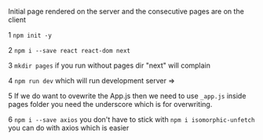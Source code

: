 Initial page rendered on the server and the consecutive pages are on the client

1 `npm init -y`

2 `npm i --save react react-dom next`

3 `mkdir pages` if you run without pages dir "next" will complain

4 `npm run dev` which will run development server => 

5 If we do want to ovewrite the App.js then we need to use `_app.js` inside pages folder you need the underscore which is for overwriting. 

6 `npm i --save axios` you don't have to stick with `npm i isomorphic-unfetch` you can do with axios which is easier